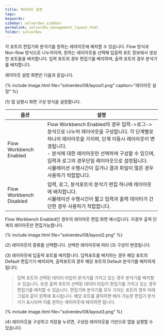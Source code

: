 ```yaml
---
title: 레이아웃 설정
tags: 
keywords:
sidebar: solverdev_sidebar
permalink: solverdev_management_layout.html
folder: solverDev
--- 
```


각 포트의 편집기와 분석기를 원하는 레아이웃에 배치할 수 있습니다. Flow 방식과 Non-flow 방식으로 나누어지며, 원하는 레이아웃을 선택해 입출력 포트 정보에서 생성한 포트들을 배치합니다. 입력 포트의 경우 편집기를 배치하며, 출력 포트의 경우 분석기를 배치합니다.


레이아웃 설정 화면은 다음과 같습니다.

{% include image.html file="solverdev/08/layout1.png" caption="레이아웃 설정" %}

(1) 앱 실행시 화면 구성 방식을 설정합니다.  

|옵션|설명|
|--|--|
|Flow Workbench Enabled|Flow Workbench Enabled의 경우 입력->로그->분석으로 나누어 레이아웃을 구성합니다. 각 단계별로 하나의 레이아웃을 가지며, 단계 이동시 레이아웃이 변경됩니다. <br> - 분석에 대한 레이아웃만 선택하여 구성할 수 있으며, 입력과 로그의 경우단일 레이아웃으로 설정됩니다. <br> 시뮬레이션 수행시간이 길거나 결과 파일이 많은 경우 사용하기 적합합니다. |
|Flow Workbench Disabled|입력, 로그, 분석포트의 분석기 편집 하나에 레이아웃에 배치합니다.<br> 시뮬레이션 수행시간이 짧고 입력과 출력 데이터가 간단한 경우 사용하기 적합합니다. |

Flow Workbench Enabled인 경우의 레이아웃 편집 화면 예시입니다. 이경우 출력 단계의 레이아웃만 편집가능합니다.

{% include image.html file="solverdev/08/layout2.png" %}

(2) 레이아웃의 종류를 선택합니다. 선텍한 레이아웃에 따라 (3) 구성이 변경됩니다.

(3) 레이아웃에 입출력 포트를 배치합니다. 입력포트를 배치하는 경우 해당 포트의 Default 편집기가 배치되며, 출력포트의 경우 해당 포트의 Default 분석기를 배치하게 됩니다.

> 입력 포트의 선택된 데이터 타입이 분석기를 가지고 있는 경우 분석기를 배치할 수 있습니다. 또한 출력 포트의 선택된 데이터 타입이 편집기를 가지고 있는 경우 편집기를 배치할 수 있습니다.
> 편집기와 분석기를 모두 가지는 포트의 영우 아래 그림과 같이 왼쪽에 표시됩니다. 해당 포트를 클릭하면 배치 가능한 편집기 분석기가 표시되며 이를 원하는 레이아웃에 배치하면 됩니다.

{% include image.html file="solverdev/08/layout3.png" %}


(4) 레이아웃을 구성하고 저장을 누르면, 구성된 레이아웃을 기반으로 앱을 실행할 수 있습니다.

